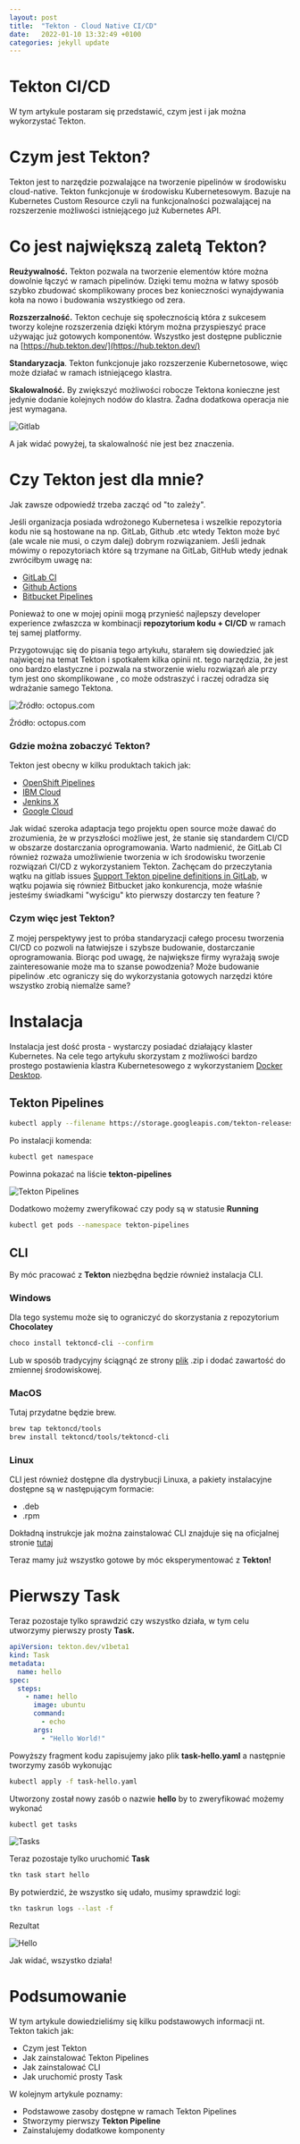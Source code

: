 ```yaml
---
layout: post
title:  "Tekton - Cloud Native CI/CD"
date:   2022-01-10 13:32:49 +0100
categories: jekyll update
---
```

# Tekton CI/CD

W tym artykule postaram się przedstawić, czym jest i jak można wykorzystać Tekton.

# Czym jest Tekton?

Tekton jest to narzędzie pozwalające na tworzenie pipelinów w środowisku cloud-native. Tekton funkcjonuje w środowisku Kubernetesowym. Bazuje na Kubernetes Custom Resource czyli na funkcjonalności pozwalającej na rozszerzenie możliwości istniejącego już Kubernetes API.

# Co jest największą zaletą Tekton?

**Reużywalność.** Tekton pozwala na tworzenie elementów które można dowolnie łączyć w ramach pipelinów.  Dzięki temu można w łatwy sposób szybko zbudować skomplikowany proces bez konieczności wynajdywania koła na nowo i budowania wszystkiego od zera.

**Rozszerzalność.** Tekton cechuje się społecznością która z sukcesem tworzy kolejne rozszerzenia dzięki którym można przyspieszyć  prace używając już gotowych komponentów. Wszystko jest dostępne publicznie na [https://hub.tekton.dev/](https://hub.tekton.dev/)

**Standaryzacja**. Tekton funkcjonuje jako rozszerzenie Kubernetosowe, więc może działać w ramach istniejącego klastra.

**Skalowalność.** By zwiększyć możliwości robocze Tektona konieczne jest jedynie dodanie kolejnych nodów do klastra. Żadna dodatkowa operacja nie jest wymagana.

![Gitlab](/images/Tekton1/gitlab1.png)

A jak widać powyżej, ta skalowalność nie jest bez znaczenia.

# Czy Tekton jest dla mnie?

Jak zawsze odpowiedź trzeba zacząć od "to zależy".

Jeśli organizacja posiada wdrożonego Kubernetesa i wszelkie repozytoria kodu nie są hostowane na np. GitLab,  Github .etc wtedy Tekton może być (ale wcale nie musi, o czym dalej) dobrym rozwiązaniem. Jeśli jednak mówimy o repozytoriach które są trzymane na GitLab, GitHub wtedy jednak zwróciłbym uwagę na:

- [GitLab CI](https://docs.gitlab.com/ee/ci/index.html)
- [Github Actions](https://github.com/features/actions)
- [Bitbucket Pipelines](https://bitbucket.org/product/features/pipelines)

Ponieważ to one w mojej opinii mogą przynieść najlepszy developer experience zwłaszcza w kombinacji **repozytorium kodu + CI/CD** w ramach tej samej platformy.

Przygotowując się do pisania tego artykułu, starałem się dowiedzieć jak najwięcej na temat Tekton i spotkałem kilka opinii nt. tego narzędzia, że jest ono bardzo elastyczne i pozwala na stworzenie wielu rozwiązań ale przy tym jest ono skomplikowane , co może odstraszyć i raczej odradza się wdrażanie samego Tektona.



![Źródło: octopus.com](/images/Tekton1/octopus.png)

Źródło: octopus.com

### Gdzie można zobaczyć Tekton?

Tekton jest obecny w kilku produktach takich jak:

- [OpenShift Pipelines](https://cloud.redhat.com/blog/introducing-openshift-pipelines)
- [IBM Cloud](https://www.ibm.com/cloud/tekton)
- [Jenkins X](https://jenkins-x.io/)
- [Google Cloud](https://cloud.google.com/tekton)

Jak widać szeroka adaptacja tego projektu open source może dawać do zrozumienia, że w przyszłości możliwe jest, że stanie się standardem CI/CD w obszarze dostarczania oprogramowania. Warto nadmienić, że GitLab CI również rozważa umożliwienie tworzenia w ich środowisku tworzenie rozwiązań CI/CD z wykorzystaniem Tekton.  Zachęcam do przeczytania wątku na gitlab issues [Support Tekton pipeline definitions in GitLab](https://gitlab.com/gitlab-org/gitlab/-/issues/213360), w wątku pojawia się również Bitbucket jako konkurencja, może właśnie jesteśmy świadkami "wyścigu" kto pierwszy dostarczy ten feature ?

### Czym więc jest Tekton?

Z mojej perspektywy jest to próba standaryzacji całego procesu tworzenia CI/CD co pozwoli na łatwiejsze i szybsze budowanie, dostarczanie oprogramowania. Biorąc pod uwagę, że największe firmy wyrażają swoje zainteresowanie może ma to szanse powodzenia?  Może budowanie pipelinów .etc ograniczy się do wykorzystania gotowych narzędzi które wszystko zrobią niemalże same?

# Instalacja

Instalacja jest dość prosta - wystarczy posiadać działający klaster Kubernetes. Na cele tego artykułu skorzystam z możliwości bardzo prostego postawienia klastra Kubernetesowego z wykorzystaniem [Docker Desktop](https://www.docker.com/products/docker-desktop).

## Tekton Pipelines

```bash
kubectl apply --filename https://storage.googleapis.com/tekton-releases/pipeline/previous/v0.29.0/release.yaml
```

Po instalacji komenda:

```bash
kubectl get namespace
```

Powinna pokazać na liście **tekton-pipelines**

![Tekton Pipelines](/images/Tekton1/tekton-pipelines.png)

Dodatkowo możemy zweryfikować czy pody są w statusie **Running**

```bash
kubectl get pods --namespace tekton-pipelines
```

## CLI

By móc pracować z **Tekton** niezbędna będzie również instalacja CLI.

### Windows

Dla tego systemu może się to ograniczyć do skorzystania z repozytorium **Chocolatey**

```bash
choco install tektoncd-cli --confirm
```

Lub w sposób tradycyjny ściągnąć ze strony [plik](https://github.com/tektoncd/cli/releases) .zip i dodać zawartość do zmiennej środowiskowej.

### MacOS

Tutaj przydatne będzie brew.

```bash
brew tap tektoncd/tools
brew install tektoncd/tools/tektoncd-cli
```

### Linux

CLI jest również dostępne dla dystrybucji Linuxa, a pakiety instalacyjne dostępne są w następującym formacie:

- .deb
- .rpm

Dokładną instrukcje jak można zainstalować CLI znajduje się na oficjalnej stronie [tutaj](https://tekton.dev/docs/cli/#:~:text=WINDOWS-,LINUX,-tkn%20is%20available)

Teraz mamy już wszystko gotowe by móc eksperymentować z **Tekton!**

# Pierwszy Task

Teraz pozostaje tylko sprawdzić czy wszystko działa, w tym celu utworzymy pierwszy prosty **Task.**

```yml
apiVersion: tekton.dev/v1beta1
kind: Task
metadata:
  name: hello
spec:
  steps:
    - name: hello
      image: ubuntu
      command:
        - echo
      args:
        - "Hello World!"
```

Powyższy fragment kodu zapisujemy jako plik **task-hello.yaml** a następnie tworzymy zasób wykonując

```bash
kubectl apply -f task-hello.yaml
```

Utworzony został nowy zasób o nazwie **hello** by to zweryfikować możemy wykonać

```bash
kubectl get tasks
```

![Tasks](/images/Tekton1/tasks.png)

Teraz pozostaje tylko uruchomić **Task**

```bash
tkn task start hello
```

By potwierdzić, że wszystko się udało, musimy sprawdzić logi:

```bash
tkn taskrun logs --last -f
```

Rezultat

![Hello](/images/Tekton1/hello.png)

Jak widać, wszystko działa!

# Podsumowanie

W tym artykule dowiedzieliśmy się kilku podstawowych informacji nt. Tekton takich jak:

- Czym jest Tekton
- Jak zainstalować Tekton Pipelines
- Jak zainstalować CLI
- Jak uruchomić prosty Task

W kolejnym artykule poznamy:

- Podstawowe zasoby dostępne w ramach Tekton Pipelines
- Stworzymy pierwszy **Tekton Pipeline**
- Zainstalujemy dodatkowe komponenty